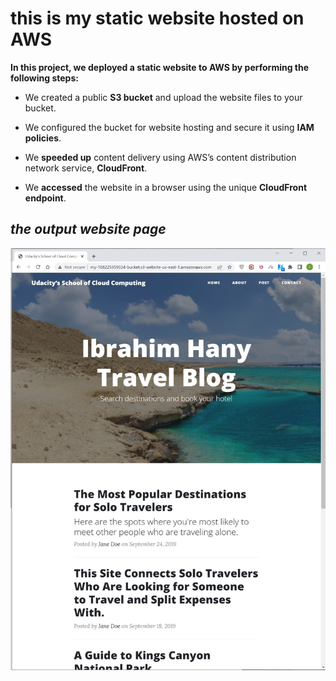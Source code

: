 # this is my static website hosted on AWS 

**In this project, we deployed a static website to AWS by performing the following steps:**

- We created a public **S3 bucket** and upload the website files to your bucket.

- We configured the bucket for website hosting and secure it using **IAM policies**.

- We **speeded up** content delivery using AWS’s content distribution network service, **CloudFront**.

- We  **accessed** the website in a browser using the unique **CloudFront endpoint**.
## _the output website page_
![Image Link](https://github.com/IbrahimHanyEl-Sheikh/AWS-Cloud-Devops-Udacity/blob/main/Deploy%20Static%20Website%20on%20AWS/website.jpg)
